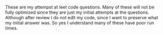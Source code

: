 These are my attempst at leet code questions. Many of these will not be fully optimized since they are just my initial attempts at the questions.
Although after review I do not edit my code, since I want to preserve what my initial answer was. So yes I understand many of these have poor run times.
